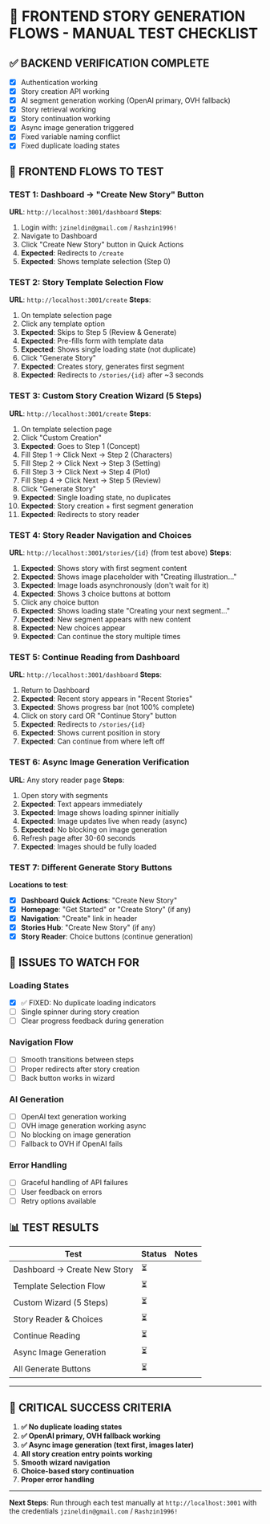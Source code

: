 # 🧪 FRONTEND STORY GENERATION FLOWS - MANUAL TEST CHECKLIST

## ✅ BACKEND VERIFICATION COMPLETE
- [x] Authentication working
- [x] Story creation API working  
- [x] AI segment generation working (OpenAI primary, OVH fallback)
- [x] Story retrieval working
- [x] Story continuation working
- [x] Async image generation triggered
- [x] Fixed variable naming conflict
- [x] Fixed duplicate loading states

## 🎯 FRONTEND FLOWS TO TEST

### **TEST 1: Dashboard → "Create New Story" Button**
**URL**: `http://localhost:3001/dashboard`
**Steps**:
1. Login with: `jzineldin@gmail.com` / `Rashzin1996!`
2. Navigate to Dashboard
3. Click "Create New Story" button in Quick Actions
4. **Expected**: Redirects to `/create` 
5. **Expected**: Shows template selection (Step 0)

### **TEST 2: Story Template Selection Flow**
**URL**: `http://localhost:3001/create`
**Steps**:
1. On template selection page
2. Click any template option
3. **Expected**: Skips to Step 5 (Review & Generate)
4. **Expected**: Pre-fills form with template data
5. **Expected**: Shows single loading state (not duplicate)
6. Click "Generate Story"
7. **Expected**: Creates story, generates first segment
8. **Expected**: Redirects to `/stories/{id}` after ~3 seconds

### **TEST 3: Custom Story Creation Wizard (5 Steps)**
**URL**: `http://localhost:3001/create`
**Steps**:
1. On template selection page
2. Click "Custom Creation" 
3. **Expected**: Goes to Step 1 (Concept)
4. Fill Step 1 → Click Next → Step 2 (Characters)
5. Fill Step 2 → Click Next → Step 3 (Setting) 
6. Fill Step 3 → Click Next → Step 4 (Plot)
7. Fill Step 4 → Click Next → Step 5 (Review)
8. Click "Generate Story"
9. **Expected**: Single loading state, no duplicates
10. **Expected**: Story creation + first segment generation
11. **Expected**: Redirects to story reader

### **TEST 4: Story Reader Navigation and Choices**
**URL**: `http://localhost:3001/stories/{id}` (from test above)
**Steps**:
1. **Expected**: Shows story with first segment content
2. **Expected**: Shows image placeholder with "Creating illustration..." 
3. **Expected**: Image loads asynchronously (don't wait for it)
4. **Expected**: Shows 3 choice buttons at bottom
5. Click any choice button
6. **Expected**: Shows loading state "Creating your next segment..."
7. **Expected**: New segment appears with new content
8. **Expected**: New choices appear
9. **Expected**: Can continue the story multiple times

### **TEST 5: Continue Reading from Dashboard**
**URL**: `http://localhost:3001/dashboard`
**Steps**:
1. Return to Dashboard 
2. **Expected**: Recent story appears in "Recent Stories"
3. **Expected**: Shows progress bar (not 100% complete)
4. Click on story card OR "Continue Story" button
5. **Expected**: Redirects to `/stories/{id}`
6. **Expected**: Shows current position in story
7. **Expected**: Can continue from where left off

### **TEST 6: Async Image Generation Verification**
**URL**: Any story reader page
**Steps**:
1. Open story with segments
2. **Expected**: Text appears immediately 
3. **Expected**: Image shows loading spinner initially
4. **Expected**: Image updates live when ready (async)
5. **Expected**: No blocking on image generation
6. Refresh page after 30-60 seconds
7. **Expected**: Images should be fully loaded

### **TEST 7: Different Generate Story Buttons**
**Locations to test**:
- [x] **Dashboard Quick Actions**: "Create New Story" 
- [x] **Homepage**: "Get Started" or "Create Story" (if any)
- [x] **Navigation**: "Create" link in header
- [x] **Stories Hub**: "Create New Story" (if any)
- [x] **Story Reader**: Choice buttons (continue generation)

## 🚨 ISSUES TO WATCH FOR

### **Loading States**
- [x] ✅ FIXED: No duplicate loading indicators
- [ ] Single spinner during story creation
- [ ] Clear progress feedback during generation

### **Navigation Flow**
- [ ] Smooth transitions between steps
- [ ] Proper redirects after story creation
- [ ] Back button works in wizard

### **AI Generation**
- [ ] OpenAI text generation working
- [ ] OVH image generation working async
- [ ] No blocking on image generation
- [ ] Fallback to OVH if OpenAI fails

### **Error Handling**
- [ ] Graceful handling of API failures
- [ ] User feedback on errors
- [ ] Retry options available

## 📊 TEST RESULTS

| Test | Status | Notes |
|------|--------|-------|
| Dashboard → Create New Story | ⏳ | |
| Template Selection Flow | ⏳ | |
| Custom Wizard (5 Steps) | ⏳ | |
| Story Reader & Choices | ⏳ | |
| Continue Reading | ⏳ | |
| Async Image Generation | ⏳ | |
| All Generate Buttons | ⏳ | |

---

## 🎯 CRITICAL SUCCESS CRITERIA

1. **✅ No duplicate loading states** 
2. **✅ OpenAI primary, OVH fallback working**
3. **✅ Async image generation (text first, images later)**
4. **All story creation entry points working**
5. **Smooth wizard navigation**
6. **Choice-based story continuation**
7. **Proper error handling**

---

**Next Steps**: Run through each test manually at `http://localhost:3001` with the credentials `jzineldin@gmail.com` / `Rashzin1996!`